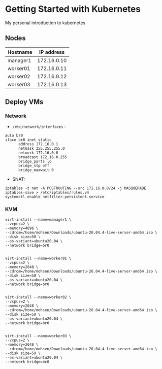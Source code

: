 # Getting Started with Kubernetes
My personal introduction to kubernetes



## Nodes 

| Hostname | IP address |
| --- | --- |
| manager1 | 172.16.0.10 |
| worker01 | 172.16.0.11 |
| worker02 | 172.16.0.12 |
| worker03 | 172.16.0.13 |



## Deploy VMs 

### Network

- `/etc/network/interfaces` :
~~~
auto br0
iface br0 inet static
      address 172.16.0.1
      netmask 255.255.255.0
      network 172.16.0.0
      broadcast 172.16.0.255
      bridge_ports lo
      bridge_stp off
      bridge_maxwait 0
~~~

- SNAT:
~~~
iptables -t nat -A POSTROUTING --src 172.16.0.0/24 -j MASQUERADE
iptables-save > /etc/iptables/rules.v4
systemctl enable netfilter-persistent.service
~~~

### KVM 

~~~
virt-install --name=manager1 \
--vcpus=2 \
--memory=4096 \
--cdrom=/home/mohsen/Downloads/ubuntu-20.04.4-live-server-amd64.iso \
--disk size=50 \
--os-variant=ubuntu20.04 \
--network bridge=br0


virt-install --name=worker01 \
--vcpus=2 \
--memory=2048 \
--cdrom=/home/mohsen/Downloads/ubuntu-20.04.4-live-server-amd64.iso \
--disk size=50 \
--os-variant=ubuntu20.04 \
--network bridge=br0


virt-install --name=worker02 \
--vcpus=2 \
--memory=2048 \
--cdrom=/home/mohsen/Downloads/ubuntu-20.04.4-live-server-amd64.iso \
--disk size=50 \
--os-variant=ubuntu20.04 \
--network bridge=br0


virt-install --name=worker03 \
--vcpus=2 \
--memory=2048 \
--cdrom=/home/mohsen/Downloads/ubuntu-20.04.4-live-server-amd64.iso \
--disk size=50 \
--os-variant=ubuntu20.04 \
--network bridge=br0
~~~



